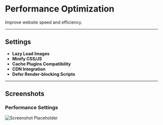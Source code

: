 # Performance Optimization

Improve website speed and efficiency.

---

## Settings

- **Lazy Load Images**
- **Minify CSS/JS**
- **Cache Plugins Compatibility**
- **CDN Integration**
- **Defer Render-blocking Scripts**

---

## Screenshots

### Performance Settings
![Screenshot Placeholder](../.vuepress/public/screenshot.png)
